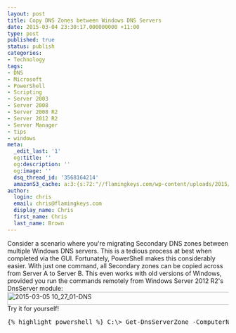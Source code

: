 ```yaml
---
layout: post
title: Copy DNS Zones between Windows DNS Servers
date: 2015-03-04 23:30:17.000000000 +11:00
type: post
published: true
status: publish
categories:
- Technology
tags:
- DNS
- Microsoft
- PowerShell
- Scripting
- Server 2003
- Server 2008
- Server 2008 R2
- Server 2012 R2
- Server Manager
- tips
- windows
meta:
  _edit_last: '1'
  og:title: ''
  og:description: ''
  og:image: ''
  dsq_thread_id: '3568164214'
  amazonS3_cache: a:3:{s:72:"//flamingkeys.com/wp-content/uploads/2015/03/2015-03-05-10_27_01-DNS.png";i:915;s:79:"//flamingkeys.com/wp-content/uploads/2015/03/2015-03-05-10_27_01-DNS-300x10.png";i:915;s:79:"//flamingkeys.com/wp-content/uploads/2015/03/2015-03-05-10_27_01-DNS-730x24.png";i:915;}
author:
  login: chris
  email: chris@flamingkeys.com
  display_name: Chris
  first_name: Chris
  last_name: Brown
---
```

Consider a scenario where you're migrating Secondary DNS zones between multiple Windows DNS servers. This is a tedious process at best when completed via the GUI. Fortunately, PowerShell makes this considerably easier. With just one command, all Secondary zones can be copied across from Server A to Server B. This even works with old versions of Windows, provided you run the commands remotely from Windows Server 2012 R2's DnsServer module:
<img class="aligncenter size-full wp-image-915" src="{{ site.baseurl }}/assets/2015-03-05-10_27_01-DNS.png" alt="2015-03-05 10_27_01-DNS" width="895" height="29" />
Try it for yourself!
<pre>{% highlight powershell %} C:\> Get-DnsServerZone -ComputerName DNS1 | Where {$_.ZoneType -eq "Secondary"} | Add-DnsServerSecondaryZone -ComputerName DNS2</pre>
